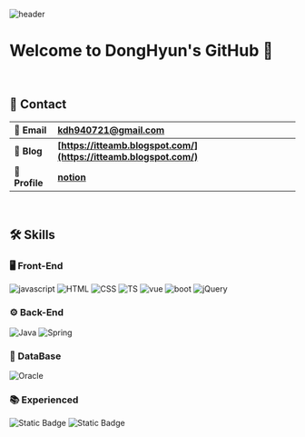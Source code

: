 ![header](https://capsule-render.vercel.app/api?type=waving&color=auto&height=150&section=header&fontSize=90)

<div><h1>Welcome to DongHyun's GitHub 👋</h1></div>

<br>

## 📨 Contact
| **📧 Email** | **[kdh940721@gmail.com](mailto:kdh940721@gmail.com)** |
| :--- | :--- |
| **📌 Blog** | **[https://itteamb.blogspot.com/](https://itteamb.blogspot.com/)** |
| **📰 Profile** | **[notion](https://donghyun721.notion.site/DongHyun-Kim-bf85f8b4664a40c990949cda1ad6f01e?pvs=4)** |

<br>

## 🛠️ Skills

### 🖥️ Front-End
![javascript](https://img.shields.io/badge/JavaScript-F7DF1E?style=for-the-badge&logo=JavaScript&logoColor=white)
![HTML](https://img.shields.io/badge/HTML-red?style=for-the-badge&logo=html5&logoColor=white)
![CSS](https://img.shields.io/badge/CSS-blue?&style=for-the-badge&logo=css3&logoColor=white)
![TS](https://img.shields.io/badge/TypeScript-007ACC?style=for-the-badge&logo=typescript&logoColor=white)
![vue](https://img.shields.io/badge/Vue.js-35495E?style=for-the-badge&logo=vue.js&logoColor=4FC08D)
![boot](https://img.shields.io/badge/Bootstrap-563D7C?style=for-the-badge&logo=bootstrap&logoColor=white)
![jQuery](https://img.shields.io/badge/jQuery-0769AD?style=for-the-badge&logo=jquery&logoColor=white)

### ⚙️ Back-End
![Java](https://img.shields.io/badge/Java-ED8B00?style=for-the-badge&logo=openjdk&logoColor=white)
![Spring](https://img.shields.io/badge/Spring-6DB33F?style=for-the-badge&logo=spring&logoColor=white)

### 💾 DataBase
![Oracle](https://img.shields.io/badge/Oracle-F80000?style=for-the-badge&logo=Oracle&logoColor=white)

### 📚 Experienced
![Static Badge](https://img.shields.io/badge/MSSQL-%23CC2927?style=for-the-badge&logo=microsoftsqlserver&logoColor=white)
![Static Badge](https://img.shields.io/badge/C%23-%23512BD4?style=for-the-badge&logo=csharp&logoColor=white)



<!--
**hyun0721/hyun0721** is a 🛠️ _special_ ✨ repository because its `README.md` (this file) appears on your GitHub profile.

Here are some ideas to get you started:

- 🔭 I’m currently working on ...
- 🌱 I’m currently learning ...
- 👯 I’m looking to collaborate on ...
- 🤔 I’m looking for help with ...
- 💬 Ask me about ...
- 📫 How to reach me: ...
- 😄 Pronouns: ...
- ⚡ Fun fact: ...
-->
